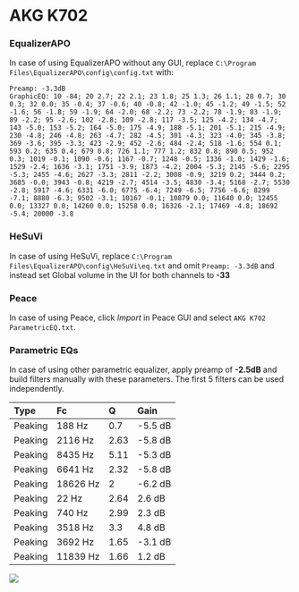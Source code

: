 # AKG K702

### EqualizerAPO
In case of using EqualizerAPO without any GUI, replace `C:\Program Files\EqualizerAPO\config\config.txt`
with:
```
Preamp: -3.3dB
GraphicEQ: 10 -84; 20 2.7; 22 2.1; 23 1.8; 25 1.3; 26 1.1; 28 0.7; 30 0.3; 32 0.0; 35 -0.4; 37 -0.6; 40 -0.8; 42 -1.0; 45 -1.2; 49 -1.5; 52 -1.6; 56 -1.8; 59 -1.9; 64 -2.0; 68 -2.2; 73 -2.2; 78 -1.9; 83 -1.9; 89 -2.2; 95 -2.6; 102 -2.8; 109 -2.8; 117 -3.5; 125 -4.2; 134 -4.7; 143 -5.0; 153 -5.2; 164 -5.0; 175 -4.9; 188 -5.1; 201 -5.1; 215 -4.9; 230 -4.8; 246 -4.8; 263 -4.7; 282 -4.5; 301 -4.3; 323 -4.0; 345 -3.8; 369 -3.6; 395 -3.3; 423 -2.9; 452 -2.6; 484 -2.4; 518 -1.6; 554 0.1; 593 0.2; 635 0.4; 679 0.8; 726 1.1; 777 1.2; 832 0.8; 890 0.5; 952 0.3; 1019 -0.1; 1090 -0.6; 1167 -0.7; 1248 -0.5; 1336 -1.0; 1429 -1.6; 1529 -2.4; 1636 -3.1; 1751 -3.9; 1873 -4.2; 2004 -5.3; 2145 -5.6; 2295 -5.3; 2455 -4.6; 2627 -3.3; 2811 -2.2; 3008 -0.9; 3219 0.2; 3444 0.2; 3685 -0.0; 3943 -0.8; 4219 -2.7; 4514 -3.5; 4830 -3.4; 5168 -2.7; 5530 -2.8; 5917 -4.6; 6331 -6.0; 6775 -6.4; 7249 -6.5; 7756 -6.6; 8299 -7.1; 8880 -6.3; 9502 -3.1; 10167 -0.1; 10879 0.0; 11640 0.0; 12455 0.0; 13327 0.0; 14260 0.0; 15258 0.0; 16326 -2.1; 17469 -4.8; 18692 -5.4; 20000 -3.8
```

### HeSuVi
In case of using HeSuVi, replace `C:\Program Files\EqualizerAPO\config\HeSuVi\eq.txt` and omit `Preamp:
-3.3dB` and instead set Global volume in the UI for both channels to **-33**

### Peace
In case of using Peace, click *Import* in Peace GUI and select `AKG K702 ParametricEQ.txt`.

### Parametric EQs
In case of using other parametric equalizer, apply preamp of **-2.5dB** and build filters manually with
these parameters. The first 5 filters can be used independently.

| Type    | Fc       |    Q | Gain    |
|:--------|:---------|:-----|:--------|
| Peaking | 188 Hz   | 0.7  | -5.5 dB |
| Peaking | 2116 Hz  | 2.63 | -5.8 dB |
| Peaking | 8435 Hz  | 5.11 | -5.3 dB |
| Peaking | 6641 Hz  | 2.32 | -5.8 dB |
| Peaking | 18626 Hz | 2    | -6.2 dB |
| Peaking | 22 Hz    | 2.64 | 2.6 dB  |
| Peaking | 740 Hz   | 2.99 | 2.3 dB  |
| Peaking | 3518 Hz  | 3.3  | 4.8 dB  |
| Peaking | 3692 Hz  | 1.65 | -3.1 dB |
| Peaking | 11839 Hz | 1.66 | 1.2 dB  |

![](https://raw.githubusercontent.com/jaakkopasanen/AutoEq/master/results/innerfidelity/sbaf-serious/AKG%20K702/AKG%20K702.png)